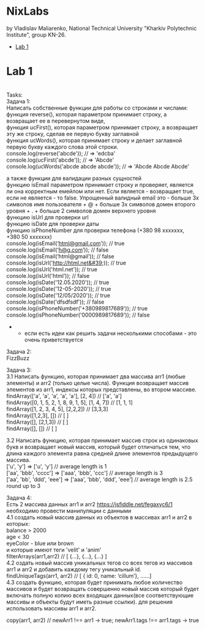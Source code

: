 # NixLabs

by Vladislav Maliarenko, National Technical University "Kharkiv Polytechnic Institute", group KN-26.

<ul>
  <li><a href="#lab-1">Lab 1</a></li>  
</ul>

<h1 id="lab-1">Lab 1 </h1><br/>
Tasks: <br/>
Задача 1:<br/>
Написать собственные функции для работы со строками и числами:<br/>
функция reverse(), которая параметром принимает строку, а возвращает ее в перевернутом виде,<br/>
функция ucFirst(), которая параметром принимает строку, а возвращает эту же строку, сделав ее
первую букву заглавной<br/>
функция ucWords(), которая принимает строку и делает заглавной первую букву каждого слова этой
строки.<br/>
console.log(reverse(&#39;abcde&#39;)); // =&gt; &#39;edcba&#39;<br/>
console.log(ucFirst(&#39;abcde&#39;)); // =&gt; &#39;Abcde&#39;<br/>
console.log(ucWords(&#39;abcde abcde abcde&#39;)); // =&gt; &#39;Abcde Abcde Abcde&#39;<br/>

а также функции для валидации разных сущностей<br/>
функцию isEmail параметром принимает строку и проверяет, является ли она корректным емейлом
или нет. Если является - возвращает true, если не является - то false. Упрощенный валидный email
это - больше 3х символов имя пользователя + @ + больше 3х символов домен второго уровня + . +
больше 2 символов домен верхнего уровня<br/>
функцию isUrl для проверки url<br/>
функцию isDate для проверки даты<br/>
функцию isPhoneNumber для проверки телефона (+380 98 xxxxxxx, +380 50 xxxxxxx)<br/>
console.log(isEmail(‘html@gmail.com’)); // true<br/>
console.log(isEmail(‘h@g.com’)); // false<br/>
console.log(isEmail(‘html@gmail’)); // false<br/>
console.log(isUrl(&#39;http://html.net&#39;)); // true<br/>
console.log(isUrl(&#39;html.net&#39;)); // true<br/>
console.log(isUrl(&#39;html’)); // false<br/>
console.log(isDate(&#39;12.05.2020&#39;)); // true<br/>
console.log(isDate(&#39;12-05-2020&#39;)); // true<br/>
console.log(isDate(&#39;12/05/2020&#39;)); // true<br/>
console.log(isDate(&#39;dfsdfsdf&#39;)); // false<br/>
console.log(isPhoneNumber(&#39;+380989817689&#39;)); // true<br/>
console.log(isPhoneNumber(&#39;0000989817689&#39;)); // false<br/>
* - если есть идеи как решить задачи несколькими способами - это очень приветствуется<br/>

Задача 2:<br/>
FizzBuzz<br/>

Задача 3:<br/>
3.1 Написать функцию, которая принимает два массива arr1 (любые элементы) и arr2 (только целые
числа). Функция возвращает массив элементов из arr1, индексы которых представлены, во втором
массиве.<br/>
findArray([&#39;a&#39;, &#39;a&#39;, &#39;a&#39;, &#39;a&#39;, &#39;a&#39;], [2, 4]) // [&#39;a&#39;, &#39;a&#39;]<br/>
findArray([0, 1, 5, 2, 1, 8, 9, 1, 5], [1, 4, 7]) // [1, 1, 1]<br/>
findArray([1, 2, 3, 4, 5], [2,2,2]) // [3,3,3]<br/>
findArray([1,2,3], []) // [ ]<br/>
findArray([], [2,1,3]) // [ ]<br/>
findArray([], []) // [ ]<br/>

3.2 Написать функцию, которая принимает массив строк из одинаковых букв и возвращает новый
массив, который будет отличаться тем, что длина каждого элемента равна средней длине элементов
предыдущего массива.<br/>
[&#39;u&#39;, &#39;y&#39;] =&gt; [&#39;u&#39;, &#39;y&#39;] // average length is 1<br/>
[&#39;aa&#39;, &#39;bbb&#39;, &#39;cccc&#39;] =&gt; [&#39;aaa&#39;, &#39;bbb&#39;, &#39;ccc&#39;] // average length is 3<br/>
[&#39;aa&#39;, &#39;bb&#39;, &#39;ddd&#39;, &#39;eee&#39;] =&gt; [&#39;aaa&#39;, &#39;bbb&#39;, &#39;ddd&#39;, &#39;eee&#39;] // average length is 2.5 round up to 3<br/>

Задача 4:<br/>
Есть 2 массива данных arr1 и arr2 https://jsfiddle.net/fegaxyc6/1 необходимо провести манипуляции с
данными<br/>
4.1 создать новый массив данных из объектов в массивах arr1 и arr2 в которых:<br/>
balance &gt; 2000<br/>
age &lt; 30<br/>
eyeColor - blue или brown<br/>
и которые имеют теги &#39;velit&#39; и &#39;anim&#39;<br/>
filterArrays(arr1,arr2) // [ {...}, {...}, {...} ]<br/>
4.2 оздать новый массив уникальных тегов со всех тегов из массивов arr1 и arr2 и добавить
каждому тегу уникальный id.<br/>
findUniqueTags(arr1, arr2) // [ { id: 0, name: ‘cillum’}, ……]<br/>
4.3 создать функцию, которая будет принимать любое количество массивов и будет возвращать
совершенно новый массив который будет включать полную копию всех входящих данных(все
соответствующие массивы и объекты будут иметь разные ссылки). для решения использовать
массивы arr1 и arr2.<br/>

copy(arr1, arr2) // newArr1 !== arr1 → true; newArr1.tags !== arr1.tags → true<br/>

